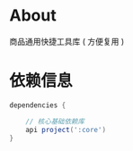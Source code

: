 
# About

商品通用快捷工具库 ( 方便复用 )

# 依赖信息

```groovy
dependencies {

    // 核心基础依赖库
    api project(':core')
}
```
